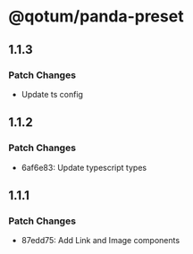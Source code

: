 # @qotum/panda-preset

## 1.1.3

### Patch Changes

- Update ts config

## 1.1.2

### Patch Changes

- 6af6e83: Update typescript types

## 1.1.1

### Patch Changes

- 87edd75: Add Link and Image components
